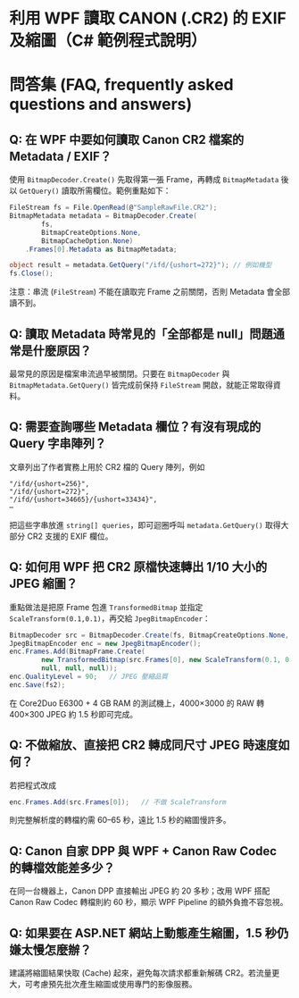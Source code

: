 # 利用 WPF 讀取 CANON (.CR2) 的 EXIF 及縮圖（C# 範例程式說明）

# 問答集 (FAQ, frequently asked questions and answers)

## Q: 在 WPF 中要如何讀取 Canon CR2 檔案的 Metadata / EXIF？
使用 `BitmapDecoder.Create()` 先取得第一張 Frame，再轉成 `BitmapMetadata` 後以 `GetQuery()` 讀取所需欄位。範例重點如下：  
```csharp
FileStream fs = File.OpenRead(@"SampleRawFile.CR2");
BitmapMetadata metadata = BitmapDecoder.Create(
        fs,
        BitmapCreateOptions.None,
        BitmapCacheOption.None)
    .Frames[0].Metadata as BitmapMetadata;

object result = metadata.GetQuery("/ifd/{ushort=272}"); // 例如機型
fs.Close();
```  
注意：串流 (`FileStream`) 不能在讀取完 Frame 之前關閉，否則 Metadata 會全部讀不到。

## Q: 讀取 Metadata 時常見的「全部都是 null」問題通常是什麼原因？
最常見的原因是檔案串流過早被關閉。只要在 `BitmapDecoder` 與 `BitmapMetadata.GetQuery()` 皆完成前保持 `FileStream` 開啟，就能正常取得資料。

## Q: 需要查詢哪些 Metadata 欄位？有沒有現成的 Query 字串陣列？
文章列出了作者實務上用於 CR2 檔的 Query 陣列，例如  
```
"/ifd/{ushort=256}",
"/ifd/{ushort=272}",
"/ifd/{ushort=34665}/{ushort=33434}",
⋯
```  
把這些字串放進 `string[] queries`，即可迴圈呼叫 `metadata.GetQuery()` 取得大部分 CR2 支援的 EXIF 欄位。

## Q: 如何用 WPF 把 CR2 原檔快速轉出 1/10 大小的 JPEG 縮圖？
重點做法是把原 Frame 包進 `TransformedBitmap` 並指定 `ScaleTransform(0.1,0.1)`，再交給 `JpegBitmapEncoder`：  
```csharp
BitmapDecoder src = BitmapDecoder.Create(fs, BitmapCreateOptions.None, BitmapCacheOption.None);
JpegBitmapEncoder enc = new JpegBitmapEncoder();
enc.Frames.Add(BitmapFrame.Create(
        new TransformedBitmap(src.Frames[0], new ScaleTransform(0.1, 0.1)),
        null, null, null));
enc.QualityLevel = 90;   // JPEG 壓縮品質
enc.Save(fs2);
```  
在 Core2Duo E6300 + 4 GB RAM 的測試機上，4000×3000 的 RAW 轉 400×300 JPEG 約 1.5 秒即可完成。

## Q: 不做縮放、直接把 CR2 轉成同尺寸 JPEG 時速度如何？
若把程式改成  
```csharp
enc.Frames.Add(src.Frames[0]);   // 不做 ScaleTransform
```  
則完整解析度的轉檔約需 60–65 秒，遠比 1.5 秒的縮圖慢許多。

## Q: Canon 自家 DPP 與 WPF + Canon Raw Codec 的轉檔效能差多少？
在同一台機器上，Canon DPP 直接輸出 JPEG 約 20 多秒；改用 WPF 搭配 Canon Raw Codec 轉檔則約 60 秒，顯示 WPF Pipeline 的額外負擔不容忽視。

## Q: 如果要在 ASP.NET 網站上動態產生縮圖，1.5 秒仍嫌太慢怎麼辦？
建議將縮圖結果快取 (Cache) 起來，避免每次請求都重新解碼 CR2。若流量更大，可考慮預先批次產生縮圖或使用專門的影像服務。
